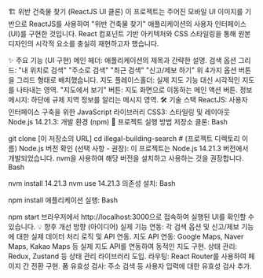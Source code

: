 🏗️ 위반 건축물 찾기 (ReactJS UI 클론)
이 프로젝트는 주어진 모바일 UI 이미지를 기반으로 ReactJS를 사용하여 "위반 건축물 찾기" 애플리케이션의 사용자 인터페이스(UI)를 구현한 것입니다. React 컴포넌트 기반 아키텍처와 CSS 스타일링을 통해 원본 디자인의 시각적 요소를 충실히 재현하고자 했습니다.

✨ 주요 기능 (UI 구현)
메인 헤더: 애플리케이션의 제목과 간략한 설명.
검색 옵션 그리드:
"내 위치로 검색"
"주소로 검색"
"최근 검색"
"신고/제보 하기" 위 4가지 옵션 버튼을 그리드 형태로 배치했습니다.
지도 플레이스홀더: 실제 지도 기능 대신 시각적인 지도를 나타내는 영역.
"지도에서 보기" 버튼: 지도 화면으로 이동하는 메인 액션 버튼.
정보 메시지: 하단에 규제 지역 정보를 알리는 메시지 영역.
🛠️ 기술 스택
ReactJS: 사용자 인터페이스 구축을 위한 JavaScript 라이브러리
CSS3: 스타일링 및 레이아웃
Node.js 14.21.3: 개발 환경 (npm)
🚀 프로젝트 실행 방법
저장소 클론:
Bash

git clone [이 저장소의 URL]
cd illegal-building-search # (프로젝트 디렉토리 이름)
Node.js 버전 확인 (선택 사항 - 권장): 이 프로젝트는 Node.js 14.21.3 버전에서 개발되었습니다. nvm을 사용하여 해당 버전을 설치하고 사용하는 것을 권장합니다.
Bash

nvm install 14.21.3
nvm use 14.21.3
의존성 설치:
Bash

npm install
애플리케이션 실행:
Bash

npm start
브라우저에서 http://localhost:3000으로 접속하여 실행된 UI를 확인할 수 있습니다.
💡 향후 개선 방향 (아이디어)
실제 기능 연동: 각 검색 옵션 및 신고/제보 기능에 대한 실제 데이터 처리 로직 및 API 연동.
지도 API 연동: Google Maps, Naver Maps, Kakao Maps 등 실제 지도 API를 연동하여 동적인 지도 구현.
상태 관리: Redux, Zustand 등 상태 관리 라이브러리 도입.
라우팅: React Router를 사용하여 페이지 간 전환 구현.
폼 유효성 검사: 주소 검색 등 사용자 입력에 대한 유효성 검사 추가.